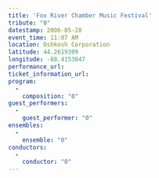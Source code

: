 ```yaml
---
title: 'Fox River Chamber Music Festival'
tribute: "0"
datestamp: 2006-05-28
event_time: 11:07 AM
location: Oshkosh Corporation
latitude: 44.2619309
longitude: -88.4153847
performance_url: 
ticket_information_url: 
program: 
  -
    composition: "0"
guest_performers: 
  -
    guest_performer: "0"
ensembles: 
  -
    ensemble: "0"
conductors: 
  -
    conductor: "0"
---
```

